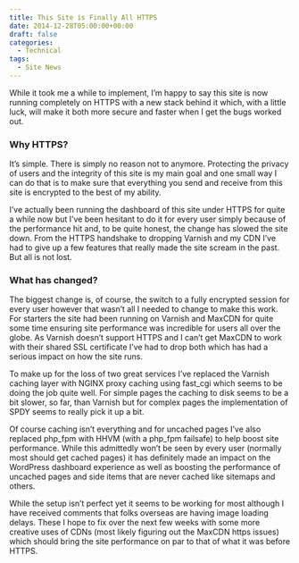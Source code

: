 ```yaml
---
title: This Site is Finally All HTTPS
date: 2014-12-28T05:00:00+00:00
draft: false
categories:
  - Technical
tags:
  - Site News
---
```


While it took me a while to implement, I’m happy to say this site is now running completely on HTTPS with a new stack behind it which, with a little luck, will make it both more secure and faster when I get the bugs worked out.

### Why HTTPS?

It’s simple. There is simply no reason not to anymore. Protecting the privacy of users and the integrity of this site is my main goal and one small way I can do that is to make sure that everything you send and receive from this site is encrypted to the best of my ability.

I’ve actually been running the dashboard of this site under HTTPS for quite a while now but I’ve been hesitant to do it for every user simply because of the performance hit and, to be quite honest, the change has slowed the site down. From the HTTPS handshake to dropping Varnish and my CDN I’ve had to give up a few features that really made the site scream in the past. But all is not lost.

### What has changed?

The biggest change is, of course, the switch to a fully encrypted session for every user however that wasn’t all I needed to change to make this work. For starters the site had been running on Varnish and MaxCDN for quite some time ensuring site performance was incredible for users all over the globe. As Varnish doesn’t support HTTPS and I can’t get MaxCDN to work with their shared SSL certificate I’ve had to drop both which has had a serious impact on how the site runs.

To make up for the loss of two great services I’ve replaced the Varnish caching layer with NGINX proxy caching using fast_cgi which seems to be doing the job quite well. For simple pages the caching to disk seems to be a bit slower, so far, than Varnish but for complex pages the implementation of SPDY seems to really pick it up a bit.

Of course caching isn’t everything and for uncached pages I’ve also replaced php\_fpm with HHVM (with a php\_fpm failsafe) to help boost site performance. While this admittedly won’t be seen by every user (normally most should get cached pages) it has definitely made an impact on the WordPress dashboard experience as well as boosting the performance of uncached pages and side items that are never cached like sitemaps and others.

While the setup isn’t perfect yet it seems to be working for most although I have received comments that folks overseas are having image loading delays. These I hope to fix over the next few weeks with some more creative uses of CDNs (most likely figuring out the MaxCDN https issues) which should bring the site performance on par to that of what it was before HTTPS.